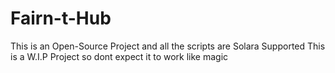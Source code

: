 # Fairn-t-Hub 
This is an Open-Source Project and all the scripts are Solara Supported
This is a W.I.P Project so dont expect it to work like magic

